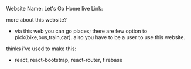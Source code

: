 Website Name: Let's Go Home
live Link:

more about this website?

- via this web you can go places; there are few option to pick(bike,bus,train,car). also you have to be a user to use this website.

thinks i've used to make this:

- react, react-bootstrap, react-router, firebase
